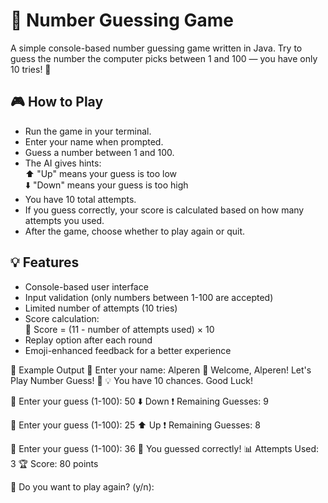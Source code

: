 # 🎯 Number Guessing Game

A simple console-based number guessing game written in Java. Try to guess the number the computer picks between 1 and 100 — you have only 10 tries! 🧠

## 🎮 How to Play

- Run the game in your terminal.
- Enter your name when prompted.
- Guess a number between 1 and 100.
- The AI gives hints:  
  ⬆️ "Up" means your guess is too low  
  ⬇️ "Down" means your guess is too high
- You have 10 total attempts.
- If you guess correctly, your score is calculated based on how many attempts you used.
- After the game, choose whether to play again or quit.

## 💡 Features

- Console-based user interface
- Input validation (only numbers between 1-100 are accepted)
- Limited number of attempts (10 tries)
- Score calculation:  
  🎯 Score = (11 - number of attempts used) × 10
- Replay option after each round
- Emoji-enhanced feedback for a better experience

📌 Example Output
👤 Enter your name: Alperen
🎲 Welcome, Alperen! Let's Play Number Guess! 🎲
💡 You have 10 chances. Good Luck!

🎯 Enter your guess (1-100): 50
⬇️ Down
❗ Remaining Guesses: 9

🎯 Enter your guess (1-100): 25
⬆️ Up
❗ Remaining Guesses: 8

🎯 Enter your guess (1-100): 36
🎉 You guessed correctly!
📊 Attempts Used: 3
🏆 Score: 80 points

🔁 Do you want to play again? (y/n):
